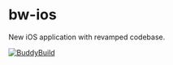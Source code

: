 # bw-ios
New iOS application with revamped codebase.

[![BuddyBuild](https://dashboard.buddybuild.com/api/statusImage?appID=5a9450cf8b2d1c0001176169&branch=master&build=latest)](https://dashboard.buddybuild.com/apps/5a9450cf8b2d1c0001176169/build/latest?branch=master)
